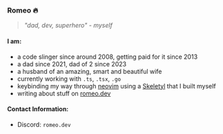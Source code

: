 ### Romeo 🔥
> _"dad, dev, superhero" - myself_

#### I am:
- a code slinger since around 2008, getting paid for it since 2013
- a dad since 2021, dad of 2 since 2023
- a husband of an amazing, smart and beautiful wife
- currently working with `.ts`, `.tsx`, `.go`
- keybinding my way through [neovim](https://github.com/neovim/neovim) using a [Skeletyl](https://github.com/Bastardkb/Skeletyl) that I built myself
- writing about stuff on [romeo.dev](https://romeo.dev)

#### Contact Information:
- Discord: `romeo.dev`
